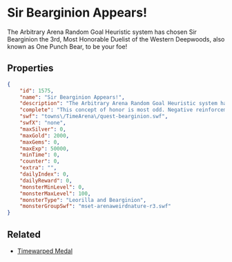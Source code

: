 # Sir Bearginion Appears!

The Arbitrary Arena Random Goal Heuristic system has chosen Sir Bearginion the 3rd, Most Honorable Duelist of the Western Deepwoods, also known as One Punch Bear, to be your foe!

## Properties

```json
{
    "id": 1575,
    "name": "Sir Bearginion Appears!",
    "description": "The Arbitrary Arena Random Goal Heuristic system has chosen Sir Bearginion the 3rd, Most Honorable Duelist of the Western Deepwoods, also known as One Punch Bear, to be your foe!",
    "complete": "This concept of honor is most odd. Negative reinforcement of \"honor\" proves effective.",
    "swf": "towns\/TimeArena\/quest-bearginion.swf",
    "swfX": "none",
    "maxSilver": 0,
    "maxGold": 2000,
    "maxGems": 0,
    "maxExp": 50000,
    "minTime": 0,
    "counter": 0,
    "extra": "",
    "dailyIndex": 0,
    "dailyReward": 0,
    "monsterMinLevel": 0,
    "monsterMaxLevel": 100,
    "monsterType": "Leorilla and Bearginion",
    "monsterGroupSwf": "mset-arenaweirdnature-r3.swf"
}
```

## Related

- [Timewarped Medal](../items/18514-timewarped-medal.md)

